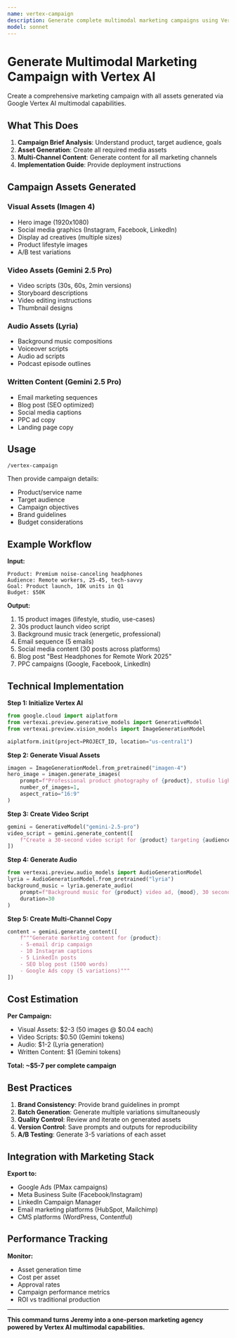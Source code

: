 ```yaml
---
name: vertex-campaign
description: Generate complete multimodal marketing campaigns using Vertex AI - video, audio, images, copy for all channels
model: sonnet
---
```


# Generate Multimodal Marketing Campaign with Vertex AI

Create a comprehensive marketing campaign with all assets generated via Google Vertex AI multimodal capabilities.

## What This Does

1. **Campaign Brief Analysis**: Understand product, target audience, goals
2. **Asset Generation**: Create all required media assets
3. **Multi-Channel Content**: Generate content for all marketing channels
4. **Implementation Guide**: Provide deployment instructions

## Campaign Assets Generated

### Visual Assets (Imagen 4)
- Hero image (1920x1080)
- Social media graphics (Instagram, Facebook, LinkedIn)
- Display ad creatives (multiple sizes)
- Product lifestyle images
- A/B test variations

### Video Assets (Gemini 2.5 Pro)
- Video scripts (30s, 60s, 2min versions)
- Storyboard descriptions
- Video editing instructions
- Thumbnail designs

### Audio Assets (Lyria)
- Background music compositions
- Voiceover scripts
- Audio ad scripts
- Podcast episode outlines

### Written Content (Gemini 2.5 Pro)
- Email marketing sequences
- Blog post (SEO optimized)
- Social media captions
- PPC ad copy
- Landing page copy

## Usage

```bash
/vertex-campaign
```

Then provide campaign details:
- Product/service name
- Target audience
- Campaign objectives
- Brand guidelines
- Budget considerations

## Example Workflow

**Input:**
```
Product: Premium noise-canceling headphones
Audience: Remote workers, 25-45, tech-savvy
Goal: Product launch, 10K units in Q1
Budget: $50K
```

**Output:**
1. 15 product images (lifestyle, studio, use-cases)
2. 30s product launch video script
3. Background music track (energetic, professional)
4. Email sequence (5 emails)
5. Social media content (30 posts across platforms)
6. Blog post "Best Headphones for Remote Work 2025"
7. PPC campaigns (Google, Facebook, LinkedIn)

## Technical Implementation

**Step 1: Initialize Vertex AI**
```python
from google.cloud import aiplatform
from vertexai.preview.generative_models import GenerativeModel
from vertexai.preview.vision_models import ImageGenerationModel

aiplatform.init(project=PROJECT_ID, location="us-central1")
```

**Step 2: Generate Visual Assets**
```python
imagen = ImageGenerationModel.from_pretrained("imagen-4")
hero_image = imagen.generate_images(
    prompt=f"Professional product photography of {product}, studio lighting, clean background",
    number_of_images=1,
    aspect_ratio="16:9"
)
```

**Step 3: Create Video Script**
```python
gemini = GenerativeModel("gemini-2.5-pro")
video_script = gemini.generate_content([
    f"Create a 30-second video script for {product} targeting {audience}. Include scene descriptions, voiceover, music cues."
])
```

**Step 4: Generate Audio**
```python
from vertexai.preview.audio_models import AudioGenerationModel
lyria = AudioGenerationModel.from_pretrained("lyria")
background_music = lyria.generate_audio(
    prompt=f"Background music for {product} video ad, {mood}, 30 seconds",
    duration=30
)
```

**Step 5: Create Multi-Channel Copy**
```python
content = gemini.generate_content([
    f"""Generate marketing content for {product}:
    - 5-email drip campaign
    - 10 Instagram captions
    - 5 LinkedIn posts
    - SEO blog post (1500 words)
    - Google Ads copy (5 variations)"""
])
```

## Cost Estimation

**Per Campaign:**
- Visual Assets: $2-3 (50 images @ $0.04 each)
- Video Scripts: $0.50 (Gemini tokens)
- Audio: $1-2 (Lyria generation)
- Written Content: $1 (Gemini tokens)

**Total: ~$5-7 per complete campaign**

## Best Practices

1. **Brand Consistency**: Provide brand guidelines in prompt
2. **Batch Generation**: Generate multiple variations simultaneously
3. **Quality Control**: Review and iterate on generated assets
4. **Version Control**: Save prompts and outputs for reproducibility
5. **A/B Testing**: Generate 3-5 variations of each asset

## Integration with Marketing Stack

**Export to:**
- Google Ads (PMax campaigns)
- Meta Business Suite (Facebook/Instagram)
- LinkedIn Campaign Manager
- Email marketing platforms (HubSpot, Mailchimp)
- CMS platforms (WordPress, Contentful)

## Performance Tracking

**Monitor:**
- Asset generation time
- Cost per asset
- Approval rates
- Campaign performance metrics
- ROI vs traditional production

---

**This command turns Jeremy into a one-person marketing agency powered by Vertex AI multimodal capabilities.**
